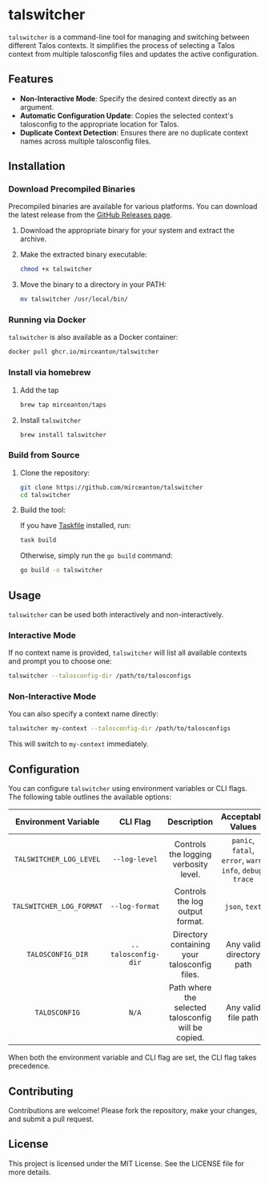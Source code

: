 # talswitcher

`talswitcher` is a command-line tool for managing and switching between different Talos contexts. It simplifies the process of selecting a Talos context from multiple talosconfig files and updates the active configuration.

## Features

- **Non-Interactive Mode**: Specify the desired context directly as an argument.
- **Automatic Configuration Update**: Copies the selected context's talosconfig to the appropriate location for Talos.
- **Duplicate Context Detection**: Ensures there are no duplicate context names across multiple talosconfig files.

## Installation

### Download Precompiled Binaries

Precompiled binaries are available for various platforms. You can download the latest release from the [GitHub Releases page](https://github.com/mirceanton/talswitcher/releases/latest).

1. Download the appropriate binary for your system and extract the archive.
2. Make the extracted binary executable:

    ```bash
    chmod +x talswitcher
    ```

3. Move the binary to a directory in your PATH:

    ```bash
    mv talswitcher /usr/local/bin/
    ```

### Running via Docker

`talswitcher` is also available as a Docker container:

```bash
docker pull ghcr.io/mirceanton/talswitcher
```

### Install via homebrew

1. Add the tap

    ```bash
    brew tap mirceanton/taps
    ```

2. Install `talswitcher`

    ```bash
    brew install talswitcher
    ```

### Build from Source

1. Clone the repository:

    ```bash
    git clone https://github.com/mirceanton/talswitcher
    cd talswitcher
    ```

2. Build the tool:

    If you have [Taskfile](https://taskfile.dev/) installed, run:

    ```bash
    task build
    ```

    Otherwise, simply run the `go build` command:

    ```bash
    go build -o talswitcher
    ```

## Usage

`talswitcher` can be used both interactively and non-interactively.

### Interactive Mode

If no context name is provided, `talswitcher` will list all available contexts and prompt you to choose one:

```bash
talswitcher --talosconfig-dir /path/to/talosconfigs
```

### Non-Interactive Mode

You can also specify a context name directly:

```bash
talswitcher my-context --talosconfig-dir /path/to/talosconfigs
```

This will switch to `my-context` immediately.

## Configuration

You can configure `talswitcher` using environment variables or CLI flags. The following table outlines the available options:

|   Environment Variable   |      CLI Flag       |                     Description                     |                      Acceptable Values                      |   Default Value   |
| :----------------------: | :-----------------: | :-------------------------------------------------: | :---------------------------------------------------------: | :---------------: |
| `TALSWITCHER_LOG_LEVEL`  |    `--log-level`    |        Controls the logging verbosity level.        | `panic`, `fatal`, `error`, `warn`, `info`, `debug`, `trace` |      `info`       |
| `TALSWITCHER_LOG_FORMAT` |   `--log-format`    |           Controls the log output format.           |                       `json`, `text`                        |      `text`       |
|    `TALOSCONFIG_DIR`     | `--talosconfig-dir` |    Directory containing your talosconfig files.     |                  Any valid directory path                   |       `N/A`       |
|      `TALOSCONFIG`       |        `N/A`        | Path where the selected talosconfig will be copied. |                     Any valid file path                     | `~/.talos/config` |

When both the environment variable and CLI flag are set, the CLI flag takes precedence.

## Contributing

Contributions are welcome! Please fork the repository, make your changes, and submit a pull request.

## License

This project is licensed under the MIT License. See the LICENSE file for more details.
